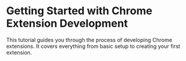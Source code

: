# Getting Started with Chrome Extension Development

This tutorial guides you through the process of developing Chrome extensions. It covers everything from basic setup to creating your first extension.
